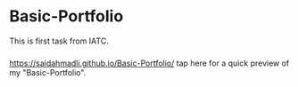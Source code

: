 # Basic-Portfolio
This is first task from IATC.
###
https://saidahmadli.github.io/Basic-Portfolio/ tap here for a quick preview of my "Basic-Portfolio".
